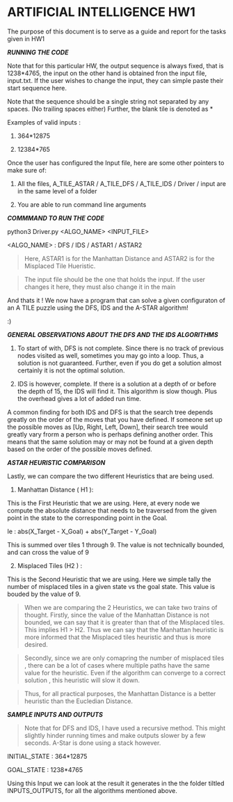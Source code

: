 # ARTIFICIAL INTELLIGENCE HW1

The purpose of this document is to serve as a guide and report for the tasks given in HW1

***RUNNING THE CODE***

Note that for this particular HW, the output sequence is always fixed, that is 1238*4765, the input on the other hand is obtained fron the input file, input.txt. 
If the user wishes to change the input, they can simple paste their start sequence here. 

Note that the sequence should be a single string not separated by any spaces. (No trailing spaces either)
Further, the blank tile is denoted as *

Examples of valid inputs : 

1. 364*12875

2. 12384*765


Once the user has configured the Input file, here are some other pointers to make sure of: 

1. All the files, A_TILE_ASTAR / A_TILE_DFS / A_TILE_IDS / Driver / input are in the same level of a folder

2. You are able to run command line arguments


***COMMMAND TO RUN THE CODE***

python3 Driver.py <ALGO_NAME> <INPUT_FILE>


<ALGO_NAME> : DFS / IDS / ASTAR1 / ASTAR2

> Here, ASTAR1 is for the Manhattan Distance and ASTAR2 is for the Misplaced Tile Hueristic. 

> The input file should be the one that holds the input. If the user changes it here, they must also change it in the main


And thats it ! We now have a program that can solve a given configuraton of an A TILE puzzle using the DFS, IDS and the A-STAR algorithm!

:)


***GENERAL OBSERVATIONS ABOUT THE DFS AND THE IDS ALGORITHMS***

1. To start of with, DFS is not complete. Since there is no track of previous nodes visited as well, sometimes you may go into a    loop. Thus, a solution is not guaranteed. Further, even if you do get a solution almost certainly it is not the optimal solution. 

2. IDS is however, complete. If there is a solution at a depth of or before the depth of 15, the IDS will find it. This algorithm is slow though. Plus the overhead gives a lot of added run time. 

A common finding for both IDS and DFS is that the search tree depends greatly on the order of the moves that you have defined. If someone set up the possible moves as [Up, Right, Left, Down], their search tree would greatly vary frorm a person who is perhaps defining another order. This means that the same solution may or may not be found at a given depth based on the order of the possible moves defined.


***ASTAR HEURISTIC COMPARISON***

Lastly, we can compare the two different Heuristics that are being used.

1. Manhattan Distance  ( H1 ): 

This is the First Heuristic that we are using. Here, at every node we compute the absolute distance that needs to be traversed from the given point in the state to the corresponding point in the Goal. 

Ie : abs(X_Target - X_Goal) + abs(Y_Target - Y_Goal)

This is summed over tiles 1 through 9. The value is not technically bounded, and can cross the value of 9

2. Misplaced Tiles (H2 ) : 

This is the Second Heuristic that we are using. Here we simple tally the number of misplaced tiles in a given state vs the goal state. This value is bouded by the value of 9. 


> When we are comparing the 2 Heuristics, we can take two trains of thought. Firstly, since the value of the Manhattan Distance is not bounded, we can say that it is greater than that of the Misplaced tiles. This implies H1 > H2. Thus we can say that the Manhattan heuristic is more informed that the Misplaced tiles heuristic and thus is more desired. 

> Secondly, since we are only comapring the number of misplaced tiles , there can be a lot of cases where multiple paths have the same value for the heuristic. Even if the algorithm can converge to a correct solution , this heuristic will slow it down. 

> Thus, for all practical purposes, the Manhattan Distance is a better heuristic than the Eucledian Distance. 



***SAMPLE INPUTS AND OUTPUTS***

> Note that for DFS and IDS, I have used a recursive method. This might slightly hinder running times and make outputs slower by a few seconds. 
> A-Star is done using a stack however. 



INITIAL_STATE : 364*12875

GOAL_STATE : 1238*4765


Using this Input we can look at the result it generates in the the folder tiltled INPUTS_OUTPUTS, for all the algorithms mentioned above. 





